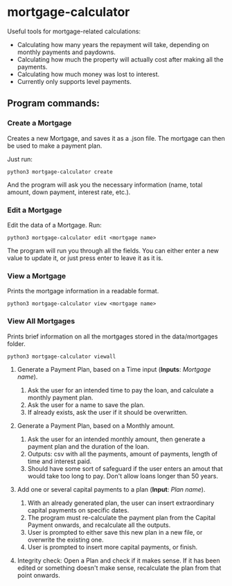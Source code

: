 # mortgage-calculator
Useful tools for mortgage-related calculations:

- Calculating how many years the repayment will take, depending on monthly payments and paydowns.
- Calculating how much the property will actually cost after making all the payments.
- Calculating how much money was lost to interest.
- Currently only supports level payments.

## Program commands:

### Create a Mortgage

Creates a new Mortgage, and saves it as a .json file. The mortgage can then be used to make a payment plan.

Just run:

```
python3 mortgage-calculator create
```

And the program will ask you the necessary information (name, total amount, down payment, interest rate, etc.).

### Edit a Mortgage

Edit the data of a Mortgage. Run:

```
python3 mortgage-calculator edit <mortgage name>
```

The program will run you through all the fields. You can either enter a new value to update it, or just press enter to leave it as it is.

### View a Mortgage

Prints the mortgage information in a readable format.

```
python3 mortgage-calculator view <mortgage name>
```

### View All Mortgages

Prints brief information on all the mortgages stored in the data/mortgages folder. 

```
python3 mortgage-calculator viewall
```

1. Generate a Payment Plan, based on a Time input (**Inputs**: *Mortgage name*).
    1. Ask the user for an intended time to pay the loan, and calculate a monthly payment plan.
    1. Ask the user for a name to save the plan.
    1. If already exists, ask the user if it should be overwritten.

1. Generate a Payment Plan, based on a Monthly amount.
    1. Ask the user for an intended monthly amount, then generate a payment plan and the duration of the loan.
    1. Outputs: csv with all the payments, amount of payments, length of time and interest paid.
    1. Should have some sort of safeguard if the user enters an amout that would take too long to pay. Don't allow loans longer than 50 years.

1. Add one or several capital payments to a plan (**Input**: *Plan name*).
    1. With an already generated plan, the user can insert extraordinary capital payments on specific dates.
    1. The program must re-calculate the payment plan from the Capital Payment onwards, and recalculate all the outputs.
    1. User is prompted to either save this new plan in a new file, or overwrite the existing one.
    1. User is prompted to insert more capital payments, or finish.

1. Integrity check: Open a Plan and check if it makes sense. If it has been edited or something doesn't make sense, recalculate the plan from that point onwards.

